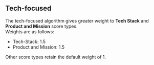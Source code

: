 ## Tech-focused
The tech-focused algorithm gives greater weight to **Tech Stack** and **Product and Mission** score types.  
Weights are as follows:
- Tech-Stack: 1.5
- Product and Mission: 1.5

Other score types retain the default weight of 1.

